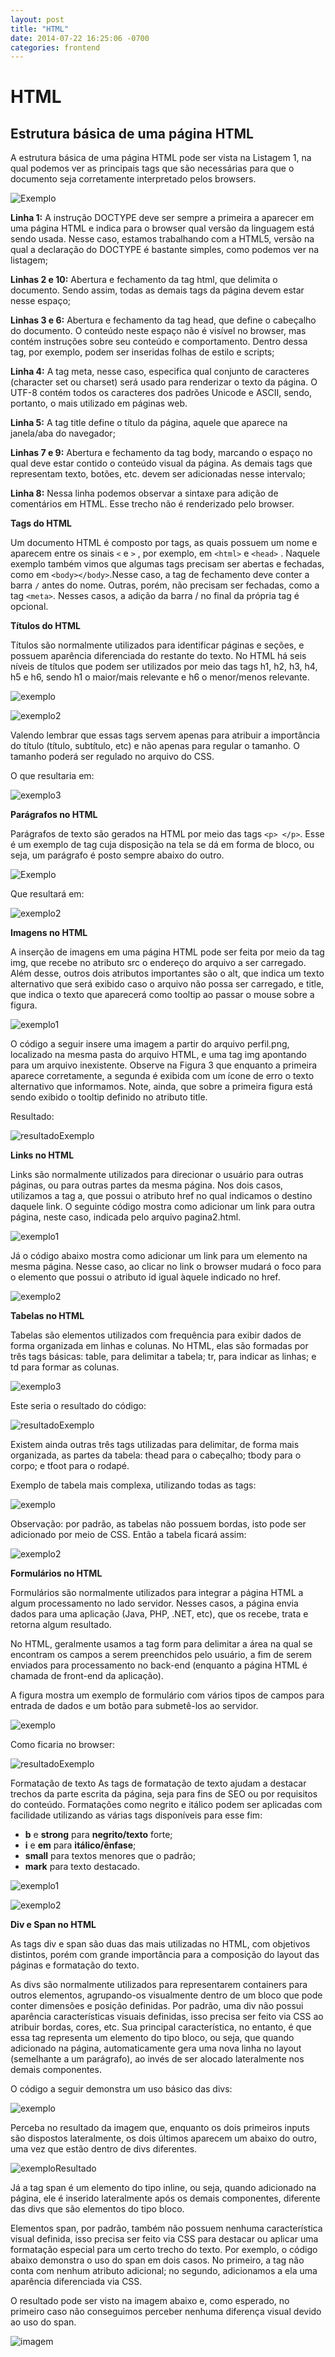 ```yaml
---
layout: post
title: "HTML"
date: 2014-07-22 16:25:06 -0700
categories: frontend
---
```


# HTML

## Estrutura básica de uma página HTML

A estrutura básica de uma página HTML pode ser vista na Listagem 1, na qual podemos ver as principais tags que são necessárias para que o documento seja corretamente interpretado pelos browsers.

![Exemplo](https://lh3.googleusercontent.com/G_TVZonhdlU4_7J9msoEN6t5UYWRI0EjDawHkbEWpqXM1wZGcpCLlwuIUd0JRK5q1z80yN8mFrSZDOPrczMT9TPZLvvemEsjqRIuYBsk)

**Linha 1:** A instrução DOCTYPE deve ser sempre a primeira a aparecer em uma página HTML e indica para o browser qual versão da linguagem está sendo usada. Nesse caso, estamos trabalhando com a HTML5, versão na qual a declaração do DOCTYPE é bastante simples, como podemos ver na listagem;

**Linhas 2 e 10:** Abertura e fechamento da tag html, que delimita o documento. Sendo assim, todas as demais tags da página devem estar nesse espaço;

**Linhas 3 e 6:** Abertura e fechamento da tag head, que define o cabeçalho do documento. O conteúdo neste espaço não é visível no browser, mas contém instruções sobre seu conteúdo e comportamento. Dentro dessa tag, por exemplo, podem ser inseridas folhas de estilo e scripts;

**Linha 4:** A tag meta, nesse caso, especifica qual conjunto de caracteres (character set ou charset) será usado para renderizar o texto da página. O UTF-8 contém todos os caracteres dos padrões Unicode e ASCII, sendo, portanto, o mais utilizado em páginas web.

**Linha 5:** A tag title define o título da página, aquele que aparece na janela/aba do navegador;

**Linhas 7 e 9:** Abertura e fechamento da tag body, marcando o espaço no qual deve estar contido o conteúdo visual da página. As demais tags que representam texto, botões, etc. devem ser adicionadas nesse intervalo;

**Linha 8:** Nessa linha podemos observar a sintaxe para adição de comentários em HTML. Esse trecho não é renderizado pelo browser.

**Tags do HTML**

Um documento HTML é composto por tags, as quais possuem um nome e aparecem entre os sinais `<` e `>` , por exemplo, em  `<html>` e `<head>` . Naquele exemplo também vimos que algumas tags precisam ser abertas e fechadas, como em `<body></body>`.Nesse caso, a tag de fechamento deve conter a barra `/` antes do nome. Outras, porém, não precisam ser fechadas, como a tag `<meta>`. Nesses casos, a adição da barra / no final da própria tag é opcional.

**Títulos do HTML**

Títulos são normalmente utilizados para identificar páginas e seções, e possuem aparência diferenciada do restante do texto. No HTML há seis níveis de títulos que podem ser utilizados por meio das tags h1, h2, h3, h4, h5 e h6, sendo h1 o maior/mais relevante e h6 o menor/menos relevante.

![exemplo](https://lh5.googleusercontent.com/s5QhXEfB1PBK8AtW8GT0-GPhWdB_aLGfU_eSpVO9393bGKIgksGPXu-BILLvYB-ffdd5_hERkLoddKBkLOfZOt-HG6dbUWLebVFG5qnal-BKbHqcPwI9cPTOgOjUQy0Va7O-ZqlC)

![exemplo2](https://lh3.googleusercontent.com/MFExgd9esIJwcXYcVP0KtGalqAFVVzVclo1wZ8M4-YaMC2PKLtqXDyxrnS_pLbUWYcYDnN7JrBoMQPUP6Rft6bVne3FY_HBXS6hEQDcRIyMzF3aUBLKPfmt6DD9FhbeHLHHea_GZ)

Valendo lembrar que essas tags servem apenas para atribuir a importância do título (título, subtítulo, etc) e não apenas para regular o tamanho. O tamanho poderá ser regulado no arquivo do CSS. 


O que resultaria em:

![exemplo3](https://lh4.googleusercontent.com/PuQ3MRZGsb_4osoPC5EAHKwv24ggO7d-GgXN-TuP2GKk0y-Uzpr0rMQo_Vr_cq_CizilALA3h-0LEgHlUXpt_2_VIPPBRGf5jA_JO-otz0fUC-eePHezrGWwYAGs1fmg792grX3Y)

**Parágrafos no HTML**

Parágrafos de texto são gerados na HTML por meio das tags `<p> </p>`. Esse é um exemplo de tag cuja disposição na tela se dá em forma de bloco, ou seja, um parágrafo é posto sempre abaixo do outro.

![Exemplo](https://lh4.googleusercontent.com/0eXLe5AmjjtRH873iTVPmt-itU1nqzxOzJ2XRcisBpltCHTZV-b2HR1qnGlU2GubTMvGi_AsDte36WRKhsn0VmgcmXCnNGJWPKJ1fxku)

Que resultará em:

![exemplo2](https://lh5.googleusercontent.com/Euju0vKOOjRB4Uy1L4e2dlvm7TBiS_pKNoQBgXgczsDgAkNUZnd91b1niLBvIuE50E6yHU61nQXZvlXpFcTPHrhQxy-nW4KVIQAmALs)

**Imagens no HTML**

A inserção de imagens em uma página HTML pode ser feita por meio da tag img, que recebe no atributo src o endereço do arquivo a ser carregado. Além desse, outros dois atributos importantes são o alt, que indica um texto alternativo que será exibido caso o arquivo não possa ser carregado, e title, que indica o texto que aparecerá como tooltip ao passar o mouse sobre a figura.

![exemplo1](https://lh3.googleusercontent.com/OwHcxhD9tYzLx5kEZWkA2z6GjFgDreyX1iKJCSJeHieAV9XcSXj_ugdRLd8hE4JUC6oYxp0DB4TcQIAOrulu1bsNygwK6jd0sKqkHctbzY1_XxdR_mHDHTA-M7d1bTxK_YZUnH99)

O código a seguir insere uma imagem a partir do arquivo perfil.png, localizado na mesma pasta do arquivo HTML, e uma tag img apontando para um arquivo inexistente. Observe na Figura 3 que enquanto a primeira aparece corretamente, a segunda é exibida com um ícone de erro o texto alternativo que informamos. Note, ainda, que sobre a primeira figura está sendo exibido o tooltip definido no atributo title.

Resultado:

![resultadoExemplo](https://lh4.googleusercontent.com/Lr1joEENcyXHEFly7o9DC4lOyxNZlwrkNmzWrMornDlHXYoGaU03675kmkeoOfqRggK8vo6TltVfoAe-2LTN6BNyyYEaXqZPegI0-rMbTgKAbBTX_pDpQ1SYiOeDYO7yAslTzuaT)

**Links no HTML**

Links são normalmente utilizados para direcionar o usuário para outras páginas, ou para outras partes da mesma página. Nos dois casos, utilizamos a tag a, que possui o atributo href no qual indicamos o destino daquele link.
O seguinte código mostra como adicionar um link para outra página, neste caso, indicada pelo arquivo pagina2.html.

![exemplo1](https://lh4.googleusercontent.com/m1IUaE_gE8cpC8qwNQVTjYXt48ADnPyW0L2wwIsI5OWHjsCw4UfMv-pHVK1Zy6daFUrc2Z8BvaOOGd6h0gHXmzSQu10ihbPbCzbN7lU)

Já o código abaixo mostra como adicionar um link para um elemento na mesma página. Nesse caso, ao clicar no link o browser mudará o foco para o elemento que possui o atributo id igual àquele indicado no href.

![exemplo2](https://lh5.googleusercontent.com/FjRGywKx7cgi7N-KsZzKayy49NmVljTFAjkCqevhEQ5wCnkg6o-N6oN7DJsEbh7cwP_93EDECVnHV3ZT7udtGI5zGXjxb8D4yUYqP2ES)

**Tabelas no HTML**

Tabelas são elementos utilizados com frequência para exibir dados de forma organizada em linhas e colunas. No HTML, elas são formadas por três tags básicas: table, para delimitar a tabela; tr, para indicar as linhas; e td para formar as colunas. 

![exemplo3](https://lh3.googleusercontent.com/QDkhXriQsRgzYqgVjQALuEjzgYurYTBIvGwVrxpMqvSUQumJeSVIVcsJv1f6cvwlsh9QrzNUtWSQxpGVJA5kOmZ_hBJREhsJ_i5fcDwvV4-7_rWjJ7oogR9YG1WwRQSm2hYu4lX3)

Este seria o resultado do código:

![resultadoExemplo](https://lh4.googleusercontent.com/IvSTYxlqvfgBNtKlkf_v9bncODm_BoVatxLTiX2DNqutxMVjgOfrg-pKRaTAOYmfpQjMwTeCL2odWdg48HjS-OadGGMcbsdMW1shNX2uq-oGJizYMl5u2f6CsyvsIBTsedtDSKdS)

Existem ainda outras três tags utilizadas para delimitar, de forma mais organizada, as partes da tabela: thead para o cabeçalho; tbody para o corpo; e tfoot para o rodapé. 

Exemplo de tabela mais complexa, utilizando todas as tags:

![exemplo](https://lh3.googleusercontent.com/zLp045C9bUD_U70E90GHB1JFgASOf3iw-qHrmpB4qdWNTko14BgB1WOEPCESGn_1yJ4Eqxgq2flhUBBam0nrtJ04ic2kdp-wZ_VD-PnF)

Observação: por padrão, as tabelas não possuem bordas, isto pode ser adicionado por meio de CSS. Então a tabela ficará assim:

![exemplo2](https://lh6.googleusercontent.com/tuWiwguqGziettPUN-btUM6oSv6Ohre7CFUwpsEUZpREzb5F8mnEM0GxXY-Q7mjIeR2i2wI9z1Lvpmk0aTl__RpPgkIiw9E_k-lB00I)

**Formulários no HTML**

Formulários são normalmente utilizados para integrar a página HTML a algum processamento no lado servidor. Nesses casos, a página envia dados para uma aplicação (Java, PHP, .NET, etc), que os recebe, trata e retorna algum resultado.

No HTML, geralmente usamos a tag form para delimitar a área na qual se encontram os campos a serem preenchidos pelo usuário, a fim de serem enviados para processamento no back-end (enquanto a página HTML é chamada de front-end da aplicação).

A figura mostra um exemplo de formulário com vários tipos de campos para entrada de dados e um botão para submetê-los ao servidor. 

![exemplo](https://lh6.googleusercontent.com/PnVlPP27-bhGK6jxQKnfi520bZpb4qlZKbTV96rssGqzLZXezLb_DtTndcc4fqhxpnfHcaS0quJvbg9k340vlJjo4L837WeHNKmliHZJ)

Como ficaria no browser:

![resultadoExemplo](https://lh5.googleusercontent.com/WgTqYx_Ch5EeAI57MBpQolYyeuu80smhgcgu6rLgNshH7VjlhlPjleCyFaDQWsr-aEhqneXDVzw_kQbk07wurOHTKp41Fx2AEfvOsaM)

Formatação de texto
As tags de formatação de texto ajudam a destacar trechos da parte escrita da página, seja para fins de SEO ou por requisitos do conteúdo. Formatações como negrito e itálico podem ser aplicadas com facilidade utilizando as várias tags disponíveis para esse fim:

* __b__ e __strong__ para __negrito/texto__ forte;
* __i__ e __em__ para __itálico/ênfase__;
* __small__ para textos menores que o padrão;
* __mark__ para texto destacado.

![exemplo1](https://lh6.googleusercontent.com/HrU-C2Kjw4AQW8cBeAmSuwTJXHUTAAF0cKXfpsmDjToIVvMF8_-6xxQrwI_92LyaRKspHH0qc9PFGRL5A84e0xoawaBcpmlnoHQXWV47Eye12oJQHFENJDIHL7RZznwxhfEftfty)

![exemplo2](https://lh3.googleusercontent.com/wzDF0Yuo6IW1JGooN5Euq1l9YuowZEQfEf8Inhfem4JrNZL07i7zPyVFGTCjztqV4PI1EeIb0C-ju5R7fK57xqW7yB_wEKTsrZnXEEnTnlSlDXrgZ31A4LpPML8V5FM2SXuffKyV)

**Div e Span no HTML**

As tags div e span são duas das mais utilizadas no HTML, com objetivos distintos, porém com grande importância para a composição do layout das páginas e formatação do texto.

As divs são normalmente utilizados para representarem containers para outros elementos, agrupando-os visualmente dentro de um bloco que pode conter dimensões e posição definidas. Por padrão, uma div não possui aparência características visuais definidas, isso precisa ser feito via CSS ao atribuir bordas, cores, etc. Sua principal característica, no entanto, é que essa tag representa um elemento do tipo bloco, ou seja, que quando adicionado na página, automaticamente gera uma nova linha no layout (semelhante a um parágrafo), ao invés de ser alocado lateralmente nos demais componentes.

O código a seguir demonstra um uso básico das divs:

![exemplo](https://lh3.googleusercontent.com/q6BVTd8PaYB00Orm18V91BJurkMxwS_TSijtcLiFe9ZSZLXACBk053e1gxsOn5SIxkfPmw3gIoK4H7t9zweNcY9qgmLAptGZHOSPn8cRlGuxUTjTogI30JxDWyTa-1BY7iXHbGPf)
 
Perceba no resultado da imagem que, enquanto os dois primeiros inputs são dispostos lateralmente, os dois últimos aparecem um abaixo do outro, uma vez que estão dentro de divs diferentes.

![exemploResultado](https://lh4.googleusercontent.com/KSNR8Oo9Y1OJrZn6CPzk-n8775HyAgWdPeJenVUx565PSc12MmB_UCKY6LtEASSN1jNN_od0Z3UFH5fWr40QXeWbqO57TNLzeisFeKA)

Já a tag span é um elemento do tipo inline, ou seja, quando adicionado na página, ele é inserido lateralmente após os demais componentes, diferente das divs que são elementos do tipo bloco.

Elementos span, por padrão, também não possuem nenhuma característica visual definida, isso precisa ser feito via CSS para destacar ou aplicar uma formatação especial para um certo trecho do texto. Por exemplo, o código abaixo demonstra o uso do span em dois casos. No primeiro, a tag não conta com nenhum atributo adicional; no segundo, adicionamos a ela uma aparência diferenciada via CSS.

O resultado pode ser visto na imagem abaixo e, como esperado, no primeiro caso não conseguimos perceber nenhuma diferença visual devido ao uso do span.

![imagem](https://lh4.googleusercontent.com/y8CLWU3dNWYrA1fz0U4sAF_ZBkU9g5iO5g3MnQMiMomv5LfQeiMiB7AZZ-IKgDUi7nXN0fPFynP5LGH8eAMkWfNoT9qz-02y2JIG4quxgFz48Off9VUC4LHchl2M_mtjvyuLtHMF)